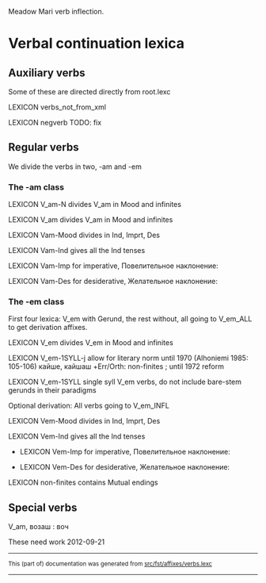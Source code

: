 
Meadow Mari verb inflection.

# Verbal continuation lexica

## Auxiliary verbs

Some of these are directed directly from root.lexc

  LEXICON verbs_not_from_xml   

LEXICON negverb  TODO: fix

## Regular verbs

We divide the verbs in two, -am and -em

### The -am class

LEXICON V_am-N  divides V_am in Mood and infinites

LEXICON V_am  divides V_am in Mood and infinites

LEXICON Vam-Mood  divides in Ind, Imprt, Des

LEXICON Vam-Ind  gives all the Ind tenses

LEXICON Vam-Imp   for imperative, Повелительное наклонение:

LEXICON Vam-Des   for desiderative, Желательное наклонение:

### The -em class
First four lexica: V_em with Gerund, the rest without, all going to V_em_ALL to get derivation affixes.

LEXICON V_em  divides V_em in Mood and infinites

LEXICON V_em-1SYLL-j  allow for literary norm until 1970 (Alhoniemi 1985: 105-106) кайше, кайшаш
 +Err/Orth: non-finites ;  until 1972 reform

LEXICON V_em-1SYLL  single syll V_em verbs, do not include bare-stem gerunds in their paradigms

Optional derivation:  All verbs going to V_em_INFL

LEXICON Vem-Mood  divides in Ind, Imprt, Des

LEXICON Vem-Ind   gives all the Ind tenses

* LEXICON Vem-Imp  for imperative, Повелительное наклонение:

* LEXICON Vem-Des  for desiderative, Желательное наклонение:

LEXICON non-finites  contains Mutual endings

## Special verbs
V_am, возаш : воч

These need work 2012-09-21

* * *

<small>This (part of) documentation was generated from [src/fst/affixes/verbs.lexc](https://github.com/giellalt/lang-mhr/blob/main/src/fst/affixes/verbs.lexc)</small>

---

